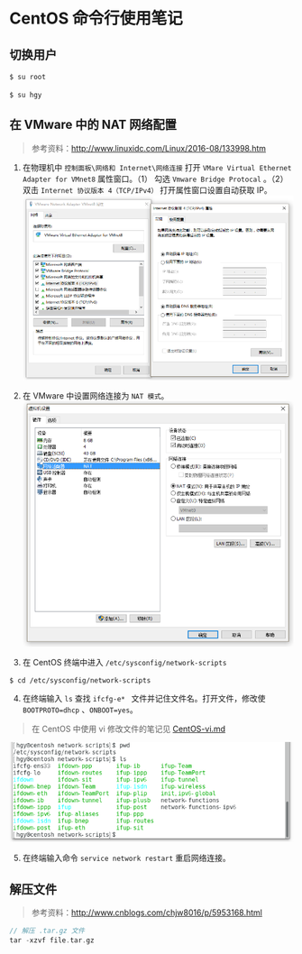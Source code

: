 # CentOS 命令行使用笔记
## 切换用户
```
$ su root

$ su hgy

```


## 在 VMware 中的 NAT 网络配置
> 参考资料：http://www.linuxidc.com/Linux/2016-08/133998.htm

1. 在物理机中 `控制面板\网络和 Internet\网络连接` 打开 `VMare Virtual Ethernet Adapter for VMnet8` 属性窗口。（1） 勾选 `Vmware Bridge Protocal` 。（2）双击 `Internet 协议版本 4（TCP/IPv4）` 打开属性窗口设置自动获取 IP。
![CentOS NAT 网络配置](./images/VMnet8-attr.png) 

2. 在 VMware 中设置网络连接为 `NAT 模式`。
![ VMware NAT 网络设置](./images/VMnet8-nat.png)

3. 在 CentOS 终端中进入 `/etc/sysconfig/network-scripts`
```
$ cd /etc/sysconfig/network-scripts
```

4. 在终端输入 `ls` 查找 `ifcfg-e* ` 文件并记住文件名。打开文件，修改使 `BOOTPROTO=dhcp` 、`ONBOOT=yes`。
> 在 CentOS 中使用 vi 修改文件的笔记见 [CentOS-vi.md](./CentOS-vi.md)

![ CentOS 网络设置](./images/CentOS-nat.png)

5. 在终端输入命令 ` service network restart ` 重启网络连接。


## 解压文件
> 参考资料：http://www.cnblogs.com/chjw8016/p/5953168.html

```c
// 解压 .tar.gz 文件
tar -xzvf file.tar.gz 
```